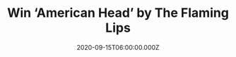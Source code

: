 ---
campaign-uuid: "c-18c53ded-1093-4d86-98c8-371f910a0952"
type: "Competition"
category: "Music"
date: "2020-09-15T06:00:00.000Z"
end-date: "2020-10-15T23:59:00.000Z"
disable-form: false
is_promoted: false
has_entry_page: true
title: "Win ‘American Head’ by The Flaming Lips"
competition-description: "<p>The Multiple Grammy Award-winning American Legends The\
  \ Flaming Lips are back with an amazing brand new album: ‘American Head’. The album\
  \ is comprised of thirteen new cinematic tracks, produced by longtime collaborator\
  \ Dave Fridmann and The Lips.</p>\n<p>Looking forward to hearing what’s new? Click\
  \ below for a chance to win.</p>\n"
hero-header: "Win ‘American Head’ by The Flaming Lips"
terms-confirmation: "N/A"
banner-img: "https://assets.expresslyapp.com/asset-330a3c5d-ebff-4e8d-abe8-4e8b84017777.jpg"
logo-left-href: "aaa.nme.com"
logo-left-image: "https://assets.expresslyapp.com/asset-c05db10d-15ca-4899-95f7-1e67b93fc55f.jpg"
logo-left-title: "NME AAA"
bg-image-hero: "https://assets.expresslyapp.com/asset-532199aa-a974-451a-9cf3-2e2b6fc6f666.jpg"
bg-image-first: "https://assets.expresslyapp.com/asset-36f395aa-5cc0-4839-9338-61b71b347f21.jpg"
section1-content: "<p>’American Head’ is comprised of thirteen new cinematic tracks,\
  \ produced by longtime collaborator Dave Fridmann and The Lips. ’American Head’\
  \ takes on a welcome temporal shift that occupies a similar space to that of The\
  \ Soft Bulletin or Yoshimi Battles the Pink Robots and just may be their most beautiful\
  \ and consistent work to date.</p>\n<p>Click below and get ready to enjoy their\
  \ new tunes now!</p>\n"
entry-title: "Win ‘American Head’ by The Flaming Lips"
entry-content: "<p>Enter the draw to win ‘American Head’ by The Flaming Lips by completing\
  \ the form below before 23:59 on the 15th of October 2020.</p>\n"
has-winner: false
prize-description: "‘American Head’ by The Flaming Lips"
special-conditions: "Multiple entries are allowed up to one every day.\r\n\r\nThis\
  \ competition is also available on: https://club.expressly.io/competitions/american-head-the-flaming-lips-cd"
country-restrictions:
- "GB"
---